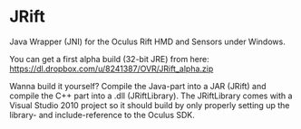 JRift
=====

Java Wrapper (JNI) for the Oculus Rift HMD and Sensors under Windows.

You can get a first alpha build (32-bit JRE) from here:
https://dl.dropbox.com/u/8241387/OVR/JRift_alpha.zip

Wanna build it yourself? Compile the Java-part into a JAR (JRift) and compile the C++ part into a .dll (JRiftLibrary). The JRiftLibrary comes with a Visual Studio 2010 project so it should build by only properly setting up the library- and include-reference to the Oculus SDK.